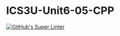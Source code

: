 # ICS3U-Unit6-05-CPP

[![GitHub's Super Linter](https://github.com/Peter-Gemmell/ICS3U-Unit6-05-CPP/workflows/GitHub's%20Super%20Linter/badge.svg)](https://github.com/Peter-Gemmell/ICS3U-Unit6-05-CPP/actions)

